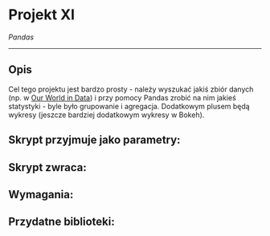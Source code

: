 # Projekt XI
*Pandas*

---

## Opis

Cel tego projektu jest bardzo prosty - należy wyszukać jakiś zbiór danych (np. w [Our World in Data](https://github.com/owid)) i przy pomocy Pandas zrobić na nim jakieś statystyki - byle było grupowanie i agregacja. Dodatkowym plusem będą wykresy (jeszcze bardziej dodatkowym wykresy w Bokeh).

## Skrypt przyjmuje jako parametry:

## Skrypt zwraca:

## Wymagania:

## Przydatne biblioteki:


